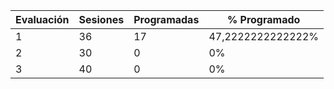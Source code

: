 | Evaluación | Sesiones | Programadas | % Programado      |
| ---------- | -------- | ----------- | ----------------- |
| 1          | 36       | 17          | 47,2222222222222% |
| 2          | 30       | 0           | 0%                |
| 3          | 40       | 0           | 0%                |
